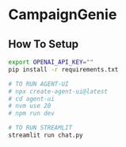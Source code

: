 # CampaignGenie

## How To Setup

```bash
export OPENAI_API_KEY=""
pip install -r requirements.txt
```

```bash
# TO RUN AGENT-UI
# npx create-agent-ui@latest
# cd agent-ui
# nvm use 20
# npm run dev
```

```bash
# TO RUN STREAMLIT
streamlit run chat.py
```